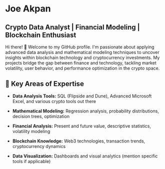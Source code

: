 # Joe Akpan
## Crypto Data Analyst | Financial Modeling | Blockchain Enthusiast
Hi there! 👋 Welcome to my GitHub profile. I'm passionate about applying advanced data analysis and mathematical modeling techniques to uncover insights within blockchain technology and cryptocurrency investments. My projects bridge the gap between finance and technology, tackling market volatility, user behavior, and performance optimization in the crypto space.

## **🌟 Key Areas of Expertise**
- **Data Analysis Tools:** SQL (Flipside and Dune), Advanced Microsoft Excel, and various crypto tools out there

- **Mathematical Modeling:** Regression analysis, probability distributions, decision trees, optimization

- **Financial Analysis:** Present and future value, descriptive statistics, volatility modeling

- **Blockchain Knowledge:** Web3 technologies, transaction trends, cryptocurrency dynamics

- **Data Visualization:** Dashboards and visual analytics (mention specific tools if applicable)
